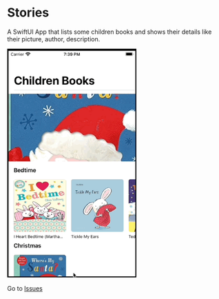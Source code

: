 # Stories


A SwiftUI App that lists some children books and shows their details like their picture, author, description. 


<img src="readme-resources/children_books_preview.gif" alt="Kid Stories App" width="300"/>


Go to [Issues](issues)
